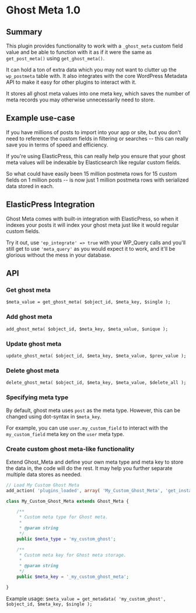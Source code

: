 # Ghost Meta 1.0

## Summary

This plugin provides functionality to work with a `_ghost_meta` custom field value and be able to function with it as if it were the same as `get_post_meta()` using `get_ghost_meta()`.

It can hold a ton of extra data which you may not want to clutter up the `wp_postmeta` table with. It also integrates with the core WordPress Metadata API to make it easy for other plugins to interact with it.
 
It stores all ghost meta values into one meta key, which saves the number of meta records you may otherwise unnecessarily need to store.

## Example use-case

If you have millions of posts to import into your app or site, but you don't need to reference the custom fields in filtering or searches -- this can really save you in terms of speed and efficiency.

If you're using ElasticPress, this can really help you ensure that your ghost meta values will be indexable by Elasticsearch like regular custom fields.

So what could have easily been 15 million postmeta rows for 15 custom fields on 1 million posts -- is now just 1 million postmeta rows with serialized data stored in each.

## ElasticPress Integration

Ghost Meta comes with built-in integration with ElasticPress, so when it indexes your posts it will index your ghost meta just like it would regular custom fields.

Try it out, use `'ep_integrate' => true` with your WP_Query calls and you'll still get to use `'meta_query'` as you would expect it to work, and it'll be glorious without the mess in your database.

## API

### Get ghost meta

`$meta_value = get_ghost_meta( $object_id, $meta_key, $single );`

### Add ghost meta

`add_ghost_meta( $object_id, $meta_key, $meta_value, $unique );`

### Update ghost meta

`update_ghost_meta( $object_id, $meta_key, $meta_value, $prev_value );`

### Delete ghost meta

`delete_ghost_meta( $object_id, $meta_key, $meta_value, $delete_all );`

### Specifying meta type

By default, ghost meta uses `post` as the meta type. However, this can be changed using dot-syntax in `$meta_key`.

For example, you can use `user.my_custom_field` to interact with the `my_custom_field` meta key on the `user` meta type.

### Create custom ghost meta-like functionality

Extend Ghost_Meta and define your own meta type and meta key to store the data in, the code will do the rest. It may help you further separate multiple data stores as needed.

```php
// Load My Custom Ghost Meta
add_action( 'plugins_loaded', array( 'My_Custom_Ghost_Meta', 'get_instance' ), 11 );

class My_Custom_Ghost_Meta extends Ghost_Meta {

	/**
	 * Custom meta type for Ghost meta.
	 *
	 * @param string
	 */
	public $meta_type = 'my_custom_ghost';

	/**
	 * Custom meta key for Ghost meta storage.
	 *
	 * @param string
	 */
	public $meta_key = '_my_custom_ghost_meta';

}
```

Example usage: `$meta_value = get_metadata( 'my_custom_ghost', $object_id, $meta_key, $single );`